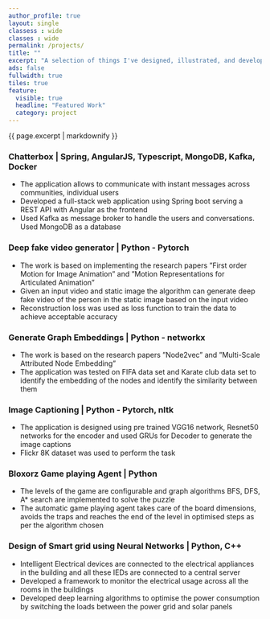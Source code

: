 ```yaml
---
author_profile: true
layout: single
classess : wide
classes : wide 
permalink: /projects/
title: ""
excerpt: "A selection of things I've designed, illustrated, and developed."
ads: false
fullwidth: true
tiles: true
feature:
  visible: true
  headline: "Featured Work"
  category: project
---
```


{{ page.excerpt | markdownify }}

### Chatterbox | Spring, AngularJS, Typescript, MongoDB, Kafka, Docker
* The application allows to communicate with instant messages across communities, individual users
* Developed a full-stack web application using Spring boot serving a REST API with Angular as the frontend
* Used Kafka as message broker to handle the users and conversations. Used MongoDB as a database

### Deep fake video generator | Python - Pytorch
* The work is based on implementing the research papers ”First order Motion for Image Animation” and ”Motion
Representations for Articulated Animation”
* Given an input video and static image the algorithm can generate deep fake video of the person in the static image
based on the input video
* Reconstruction loss was used as loss function to train the data to achieve acceptable accuracy

### Generate Graph Embeddings | Python - networkx
* The work is based on the research papers ”Node2vec” and ”Multi-Scale Attributed Node Embedding”
* The application was tested on FIFA data set and Karate club data set to identify the embedding of the nodes and
identify the similarity between them

### Image Captioning | Python - Pytorch, nltk
* The application is designed using pre trained VGG16 network, Resnet50 networks for the encoder and used GRUs for
Decoder to generate the image captions
* Flickr 8K dataset was used to perform the task

### Bloxorz Game playing Agent | Python
* The levels of the game are configurable and graph algorithms BFS, DFS, A* search are implemented to solve the
puzzle
* The automatic game playing agent takes care of the board dimensions, avoids the traps and reaches the end of the
level in optimised steps as per the algorithm chosen

### Design of Smart grid using Neural Networks | Python, C++
* Intelligent Electrical devices are connected to the electrical appliances in the building and all these IEDs are
connected to a central server
* Developed a framework to monitor the electrical usage across all the rooms in the buildings
* Developed deep learning algorithms to optimise the power consumption by switching the loads between the power
grid and solar panels